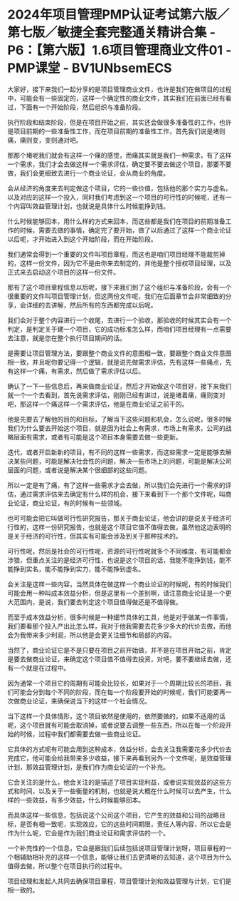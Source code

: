 # 2024年项目管理PMP认证考试第六版／第七版／敏捷全套完整通关精讲合集 - P6：【第六版】1.6项目管理商业文件01 - PMP课堂 - BV1UNbsemECS

大家好，接下来我们一起分享的是项目管理商业文件，也许是我们在做项目的过程中，可能会有一些固定的，这样一个确定性的商业文件，其实我们在前面已经有看过，下面有一个开始阶段，然后组织与准备阶段。

执行阶段和结束阶段，但是在项目开始之前，其实还会做很多准备性的工作，也许是项目前期的一些准备性工作，而在项目前期的准备性工作，首先我们说是堵则痛，痛则变，变则通对吧。

那那个堵呢我们就会有这样一个痛的感觉，而痛其实就是我们一种需求，有了这样一个需求，我们才会去做这样一个需求评估，确定要不要去做这个项目，那要不要做，我们会更细致去进行一个商业论证，会从商业的角度。

会从经济的角度来去判定做这个项目，它的一些价值，包括他的那个实力与虚名，以及对应的这样一个投入，同时我们考虑到这一个项目的可行性的时候呢，还有一个内容叫效益管理计划，也就说是具体什么时候能挣到钱。

什么时候能够回本，用什么样的方式来回本，而这些都是我们在项目的前期准备工作的时候，需要去做的事情，确定完了要开始，做了以后通过了这样一个商业论证以后呢，才开始进入到这个开始阶段，而在开始阶段。

我们通常会得到一个重要的文件叫项目章程，而这也是咱们项目经理不能裁剪掉的，这样一份文件，因为它不是由你来去制定的，并他是整个授权项目经理，以及正式来去启动这个项目的这样一份文件。

那有了这个项目章程信息以后呢，接下来我们到了这个组织与准备阶段，会有一个很重要的文件叫项目管理计划，但这两份文件呢，我们在后面章节会非常细致的分享，会详细的去讲解，然后所有的东西都完成以后呢。

我们会对于整个内容进行一个收尾，去进行一个验收，那验收的时候其实会有一个判定，是判定关于建一个项目，它的成功标准怎么样，而咱们项目经理有一点需要去注意，就是您在整个执行项目期间的话。

是需要让项目管理方法，要跟整个商业文件的意图相一致，要跟整个商业文件意图相一致，并且呢你要记得一个逻辑，就是说先做需求评估，先有这样一些痛点，先有这样一个痛，有需求，然后做了需求评估以后。

确认了一下一些信息后，再来做商业论证，然后才开始做这个项目好，接下来我们就一个一个去看到，首先说需求评估，刚刚已经有讲过，说是堵着痛，痛则变对吧，那这样一个痛这样一个需求评估，他是在商业论证之前干的。

他是先要去了解他的目的和目标，了解当下这些问题和机会，怎么说呢，很多时候我们为什么要去开始这个项目，就是因为社会上有需求，市场上有需求，公司的战略层面有需求，或者有可能是这个项目本身需要去做一些更新。

迭代，或者开启新新的项目，有不同的这样一些需求，而这些需求一定是能够去解决某些问题，可能是解决社会性的问题，解决一些市场上的问题，可能是解决公司层面的问题，或者说是解决某个很细部的这些问题。

所以一定是有了痛，有了这样一些需求才会去做，所以我们会先进行一个需求的评估，通过需求评估来去确定有什么样的机会，接下来看到下一个那个文件呢，叫商业论证，商业论证，有的时候有一些领域。

也可可能会把它叫做可行性研究报告，那关于商业论证，他会讲的是说关于经济可行性的，这样一份研究报告，也就是这个项目它值不值得去做，虽然他这边表明的是关于经济的可行性，但其实有可能会涉及到关于那种技术的。

可行性呢，然后是社会的可行性呢，资源的可行性呢就多个不同维度，有可能都会涉猎，但重点关注的是经济可行性，也说是这个项目的话，我能不能挣到钱，能不能挣到实名，能不能挣到实力，能不能挣到虚名。

会关注是这样一些内容，当然具体在做这样一个商业论证的时候呢，有的时候我们可能会用一种叫成本效益分析，但是这里有一个差别啊，请注意商业论证是一个更大范围内，是说，我们要去判定这个项目值得做还是不值得做。

而至于成本效益分析，很多时候是一种细节具体的工具，他是对于做某一件事情，我们要看那个投入产出比怎么样，我对于他我需要去花多少多大的代价去做，而他会为我带来多少利润，所以他是会更关注细节和局部的内容。

当然了，商业论证它是不是只要在项目之前开始做，并不是在项目开始之前，肯定是要去做商业论证，来确定这个项目值不值得去投资，对吧，要不要继续去做，还有一个就是在过程中。

因为通常一个项目它的周期有可能会比较长，如果对于一个周期比较长的项目，我们可能会分到每个不同的阶段，而在每一个阶段要开始的时候呢，我们可能要再一次做商业论证，来确保说当下的这样一个社会情况。

当下这样一个具体情形，这个项目依然是使用的，依然要做的，如果不适用的话呢，这个项目就有可能会取消掉，或者说要去调整一些东西，所以在每一个阶段开始的时候，过程中我们都需要去做一些商业论证。

它具体的方式呢有可能会用到这种成本，效益分析，会去关注我需要花多少代价去完成它，他可能会给我带来多少收益，接下来再看到另外一个文件呢，是效益管理计划，那效益管理计划，是我们作为商业论证的一个补充。

它会关注的是什么，他会关注的是描述了项目实现利益，或者说实现效益的这些方式和时间，以及关于一些衡量的机制，也就是说大概在什么时候可以去产生，什么样的一些效益，有多少效益，什么时候能够回本。

而具体这样一些信息，包括说这个公司这个项目，它产生的效益和公司的战略目标，是否有相一致呃，实现效应，它的这些时间期限，责任人等内容，所以它会是作为什么呢，它会是作为我们商业论证和需求评估的一个。

一个补充性的一个信息，它会是跟我们后续包括说项目管理计划呀，项目章程的一个相辅助相补充的这样一个信息，能够让我们去更清晰的去知道，这个项目为什么值得去做，所以整个在项目执行的过程中。

项目经理和发起人共同去确保项目章程，项目管理计划和效益管理与计划，它们是相一致的。